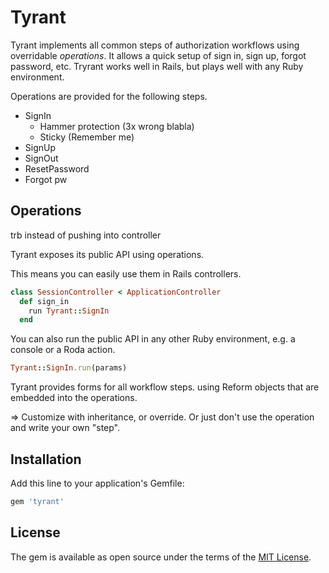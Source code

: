 # Tyrant

Tyrant implements all common steps of authorization workflows using overridable _operations_. It allows a quick setup of sign in, sign up, forgot password, etc. Tryrant works well in Rails, but plays well with any Ruby environment.

Operations are provided for the following steps.

* SignIn
  * Hammer protection (3x wrong blabla)
  * Sticky (Remember me)
* SignUp
* SignOut
* ResetPassword
* Forgot pw


## Operations

trb instead of pushing into controller


Tyrant exposes its public API using operations.


This means you can easily use them in Rails controllers.

```ruby
class SessionController < ApplicationController
  def sign_in
    run Tyrant::SignIn
  end
```

You can also run the public API in any other Ruby environment, e.g. a console or a Roda action.

```ruby
Tyrant::SignIn.run(params)
```

Tyrant provides forms for all workflow steps. using Reform objects that are embedded into the operations.


=> Customize with inheritance, or override. Or just don't use the operation and write your own "step".


## Installation

Add this line to your application's Gemfile:

```ruby
gem 'tyrant'
```



## License

The gem is available as open source under the terms of the [MIT License](http://opensource.org/licenses/MIT).

